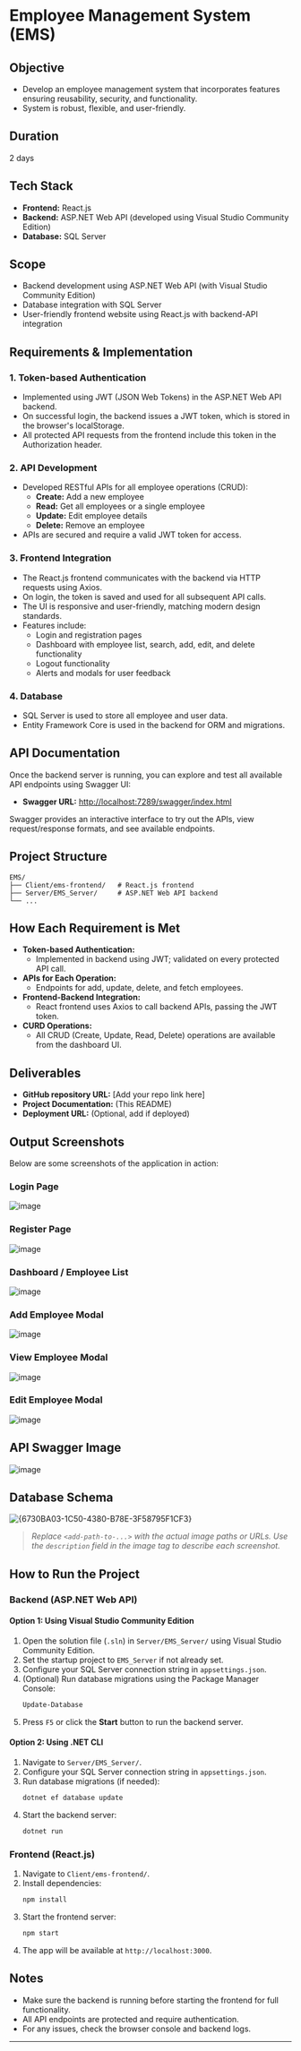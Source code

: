 # Employee Management System (EMS)

## Objective
- Develop an employee management system that incorporates features ensuring reusability, security, and functionality.
- System is robust, flexible, and user-friendly.

## Duration
2 days

## Tech Stack
- **Frontend:** React.js
- **Backend:** ASP.NET Web API (developed using Visual Studio Community Edition)
- **Database:** SQL Server

## Scope
- Backend development using ASP.NET Web API (with Visual Studio Community Edition)
- Database integration with SQL Server
- User-friendly frontend website using React.js with backend-API integration

## Requirements & Implementation

### 1. Token-based Authentication
- Implemented using JWT (JSON Web Tokens) in the ASP.NET Web API backend.
- On successful login, the backend issues a JWT token, which is stored in the browser's localStorage.
- All protected API requests from the frontend include this token in the Authorization header.

### 2. API Development
- Developed RESTful APIs for all employee operations (CRUD):
  - **Create:** Add a new employee
  - **Read:** Get all employees or a single employee
  - **Update:** Edit employee details
  - **Delete:** Remove an employee
- APIs are secured and require a valid JWT token for access.

### 3. Frontend Integration
- The React.js frontend communicates with the backend via HTTP requests using Axios.
- On login, the token is saved and used for all subsequent API calls.
- The UI is responsive and user-friendly, matching modern design standards.
- Features include:
  - Login and registration pages
  - Dashboard with employee list, search, add, edit, and delete functionality
  - Logout functionality
  - Alerts and modals for user feedback

### 4. Database
- SQL Server is used to store all employee and user data.
- Entity Framework Core is used in the backend for ORM and migrations.

## API Documentation
Once the backend server is running, you can explore and test all available API endpoints using Swagger UI:

- **Swagger URL:** [http://localhost:7289/swagger/index.html](http://localhost:7289/swagger/index.html)

Swagger provides an interactive interface to try out the APIs, view request/response formats, and see available endpoints.

## Project Structure
```
EMS/
├── Client/ems-frontend/   # React.js frontend
├── Server/EMS_Server/     # ASP.NET Web API backend
└── ...
```

## How Each Requirement is Met
- **Token-based Authentication:**
  - Implemented in backend using JWT; validated on every protected API call.
- **APIs for Each Operation:**
  - Endpoints for add, update, delete, and fetch employees.
- **Frontend-Backend Integration:**
  - React frontend uses Axios to call backend APIs, passing the JWT token.
- **CURD Operations:**
  - All CRUD (Create, Update, Read, Delete) operations are available from the dashboard UI.

## Deliverables
- **GitHub repository URL:** [Add your repo link here]
- **Project Documentation:** (This README)
- **Deployment URL:** (Optional, add if deployed)

## Output Screenshots
Below are some screenshots of the application in action:

### Login Page
![image](https://github.com/user-attachments/assets/178ed885-4183-4598-b75e-103ace2e3a25)

### Register Page
![image](https://github.com/user-attachments/assets/15383a65-d5df-429f-b0ee-9e7b7628e072)

### Dashboard / Employee List
![image](https://github.com/user-attachments/assets/7c11a43a-8514-4758-98ca-2de6941473a0)

### Add Employee Modal
![image](https://github.com/user-attachments/assets/a8106217-142b-4985-b0b3-c26de6f29132)

### View Employee Modal
![image](https://github.com/user-attachments/assets/3fc1353a-d213-43a6-b2e3-b3ef33e09cb9)

### Edit Employee Modal
![image](https://github.com/user-attachments/assets/47e79aea-4721-4cac-9003-0ad4c60fe40b)


## API Swagger Image
![image](https://github.com/user-attachments/assets/f9c19557-da04-4ea4-a446-d6170f15788a)


## Database Schema
![{6730BA03-1C50-4380-B78E-3F58795F1CF3}](https://github.com/user-attachments/assets/78b9120b-c8ad-4d65-bdb2-6abf0637535e)


> _Replace `<add-path-to-...>` with the actual image paths or URLs. Use the `description` field in the image tag to describe each screenshot._

## How to Run the Project

### Backend (ASP.NET Web API)
#### Option 1: Using Visual Studio Community Edition
1. Open the solution file (`.sln`) in `Server/EMS_Server/` using Visual Studio Community Edition.
2. Set the startup project to `EMS_Server` if not already set.
3. Configure your SQL Server connection string in `appsettings.json`.
4. (Optional) Run database migrations using the Package Manager Console:
   ```powershell
   Update-Database
   ```
5. Press `F5` or click the **Start** button to run the backend server.

#### Option 2: Using .NET CLI
1. Navigate to `Server/EMS_Server/`.
2. Configure your SQL Server connection string in `appsettings.json`.
3. Run database migrations (if needed):
   ```bash
   dotnet ef database update
   ```
4. Start the backend server:
   ```bash
   dotnet run
   ```

### Frontend (React.js)
1. Navigate to `Client/ems-frontend/`.
2. Install dependencies:
   ```bash
   npm install
   ```
3. Start the frontend server:
   ```bash
   npm start
   ```
4. The app will be available at `http://localhost:3000`.

## Notes
- Make sure the backend is running before starting the frontend for full functionality.
- All API endpoints are protected and require authentication.
- For any issues, check the browser console and backend logs.

---

